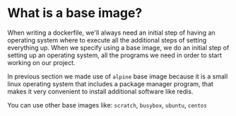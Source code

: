 # What is a base image?

When writing a dockerfile, we'll always need an initial step of having an operating system where to execute all the additional steps of setting everything up.
When we specify using a base image, we do an initial step of setting up an operating system, all the programs we need in order to start working on our project.

In previous section we made use of `alpine` base image because it is a small linux operating system that includes a package manager program, that makes it very convenient to install additional software like redis.

You can use other base images like: `scratch`, `busybox`, `ubuntu`, `centos`